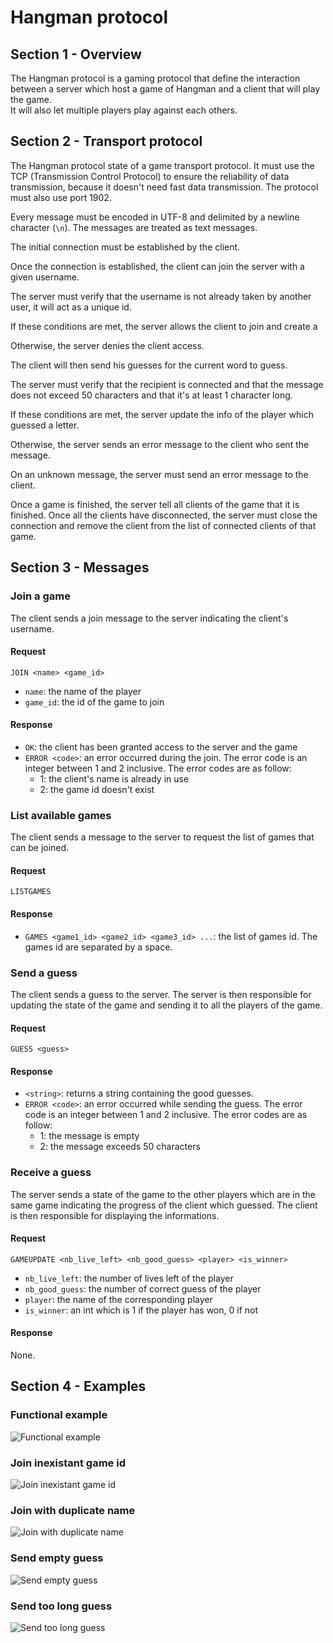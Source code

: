 # Hangman protocol

## Section 1 - Overview

The Hangman protocol is a gaming protocol that define the interaction between a server which host a game of Hangman and a client that will play the game.  
It will also let multiple players play against each others.

## Section 2 - Transport protocol

The Hangman protocol state of a game transport protocol. It must use the TCP
(Transmission Control Protocol) to ensure the reliability of data transmission, because it doesn't need fast data transmission. The protocol must also use port 1902.

Every message must be encoded in UTF-8 and delimited by a newline character
(`\n`). The messages are treated as text messages.

The initial connection must be established by the client.

Once the connection is established, the client can join the server with a given
username.

The server must verify that the username is not already taken by another user, it will act as a unique id.

If these conditions are met, the server allows the client to join and create a  

Otherwise, the server denies the client access.

The client will then send his guesses for the current word to guess.

The server must verify that the recipient is connected and that the message does
not exceed 50 characters and that it's at least 1 character long.

If these conditions are met, the server update the info of the player which guessed a letter.

Otherwise, the server sends an error message to the client who sent the message.

On an unknown message, the server must send an error message to the client.

Once a game is finished, the server tell all clients of the game that it is finished.
Once all the clients have disconnected, the server must close the connection and remove
the client from the list of connected clients of that game.

## Section 3 - Messages

### Join a game

The client sends a join message to the server indicating the client's username.

#### Request

```text
JOIN <name> <game_id>
```

- `name`: the name of the player
- `game_id`: the id of the game to join

#### Response

- `OK`: the client has been granted access to the server and the game
- `ERROR <code>`: an error occurred during the join. The error code is an
  integer between 1 and 2 inclusive. The error codes are as follow:
    - 1: the client's name is already in use
    - 2: the game id doesn't exist

### List available games

The client sends a message to the server to request the list of games that can be joined.

#### Request

```text
LISTGAMES
```

#### Response

- `GAMES <game1_id> <game2_id> <game3_id> ...`: the list of games id.
  The games id are separated by a space.

### Send a guess

The client sends a guess to the server. The server is then responsible for updating the state of the game and sending
it to all the players of the game.

#### Request

```text
GUESS <guess>
```

#### Response

- `<string>`: returns a string containing the good guesses.
- `ERROR <code>`: an error occurred while sending the guess. The error code is
  an integer between 1 and 2 inclusive. The error codes are as follow:
    - 1: the message is empty
    - 2: the message exceeds 50 characters

### Receive a guess

The server sends a state of the game to the other players which are in the same game indicating the progress of the client which guessed. The client is then responsible for displaying the informations.

#### Request

```text
GAMEUPDATE <nb_live_left> <nb_good_guess> <player> <is_winner>
```

- `nb_live_left`: the number of lives left of the player
- `nb_good_guess`: the number of correct guess of the player
- `player`: the name of the corresponding player
- `is_winner`: an int which is 1 if the player has won, 0 if not

#### Response

None.

## Section 4 - Examples

### Functional example

![Functional example](./content/functionalExample.svg)

### Join inexistant game id

![Join inexistant game id](./content/joinInexistantGameId.svg)

### Join with duplicate name

![Join with duplicate name](./content/joinWithDuplicate.svg)

### Send empty guess

![Send empty guess](./content/sendEmptyGuess.svg)

### Send too long guess

![Send too long guess](./content/sendTooLongGuess.svg)
